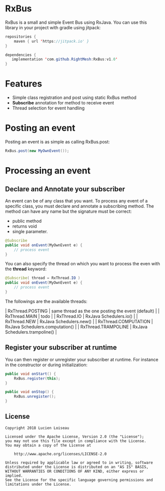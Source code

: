 # RxBus

RxBus is a small and simple Event Bus using RxJava. You can use this library
in your project with gradle using jitpack:

```java
repositories {
    maven { url 'https://jitpack.io' }
}
```

```java
dependencies {
   implementation 'com.github.RightMesh:RxBus:v1.0'
}
```

# Features

* Simple class registration and post using static RxBus method 
* **Subscribe** annotation for method to receive event
* Thread selection for event handling

# Posting an event

Posting an event is as simple as calling RxBus.post:

```java
RxBus.post(new MyOwnEvent());
```

# Processing an event

## Declare and Annotate your subscriber

An event can be of any class that you want. To process any event of a specific class, you must declare and annotate a subscribing method.
The method can have any name but the signature must be correct:
* public method
* returns void 
* single parameter.

```java
@Subscribe
public void onEvent(MyOwnEvent e) {
    // process event
}
```

You can also specify the thread on which you want to process the even with the **thread** keyword:
```java
@Subscribe( thread = RxThread.IO )
public void onEvent(MyOwnEvent e) {
    // process event
}
```

The followings are the available threads:

| RxThread.POSTING | same thread as the one posting the event (default) |
| RxThread.MAIN | todo |
| RxThread.IO | RxJava Schedulers.io() |
| RxThread.NEW | RxJava Schedulers.new() |
| RxThread.COMPUTATION | RxJava Schedulers.computation() |
| RxThread.TRAMPOLINE | RxJava Schedulers.trampoline() |

## Register your subscriber at runtime

You can then register or unregister your subscriber at runtime. For instance in the constructor or during initialization:

```java
public void onStart() {
    RxBus.register(this);
}

public void onStop() {
    RxBus.unregister();
}
```

## License

    Copyright 2018 Lucien Loiseau

    Licensed under the Apache License, Version 2.0 (the "License");
    you may not use this file except in compliance with the License.
    You may obtain a copy of the License at

        http://www.apache.org/licenses/LICENSE-2.0

    Unless required by applicable law or agreed to in writing, software
    distributed under the License is distributed on an "AS IS" BASIS,
    WITHOUT WARRANTIES OR CONDITIONS OF ANY KIND, either express or implied.
    See the License for the specific language governing permissions and
    limitations under the License.





